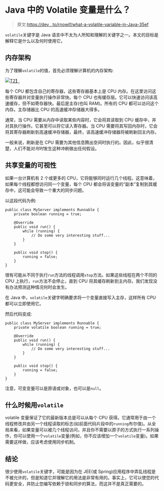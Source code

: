 # Java 中的 Volatile 变量是什么？

> 原文:[https://dev . to/rnowif/what-a-volatile-variable-in-Java-35ef](https://dev.to/rnowif/what-is-a-volatile-variable-in-java-35ef)

`volatile`关键字是 Java 语言中不太为人所知和理解的关键字之一。本文的目标是解释它是什么以及何时使用它。

## 内存架构

为了理解`volatile`的值，首先必须理解计算机的内存架构:

[![](../Images/58b931474902d8924972d7dc254ee6bb.png)T2】](https://res.cloudinary.com/practicaldev/image/fetch/s--LawCJKjx--/c_limit%2Cf_auto%2Cfl_progressive%2Cq_auto%2Cw_880/https://rnowif.github.io/images/memory_architecture.png)

每个 CPU 都包含自己的寄存器，这些寄存器基本上是 CPU 内存。在这里访问这些寄存器并对变量执行操作非常快。每个 CPU 也有缓存层。它可以快速访问该高速缓存，但不如寄存器快。最后是主存(也叫 RAM)。所有的 CPU 都可以访问这个内存。主存储器比 CPU 的高速缓冲存储器大得多。

通常，当 CPU 需要从内存中读取某些内容时，它会将其读取到 CPU 缓存中，并对其执行操作。它甚至可以将它读入寄存器。当 CPU 需要将其写回内存时，它会将其寄存器刷新到高速缓冲存储器，最终，该高速缓冲存储器将被刷新回主内存。

一般来说，刷新是在 CPU 需要为其他信息腾出空间时执行的。因此，似乎很清楚，人们不能对*何时*发生这种冲刷做出任何假设。

## 共享变量的可视性

如果一台计算机有 2 个或更多的 CPU，它将能够同时运行几个线程。这意味着，如果每个线程都想访问同一个变量，每个 CPU 都会将该变量的“副本”复制到其缓存中，这可能会导致一个重大的同步问题。

以这段代码为例:

```
public class MyServer implements Runnable {
    private boolean running = true;

    @Override
    public void run() {
        while (running) {
            // Do some very interesting stuff...
        }
    }

    public void stop() {
        running = false;
    }
} 
```

很有可能从不同于执行`run`方法的线程调用`stop`方法。如果这些线程在两个不同的 CPU 上执行，`run`方法不会停止，直到 CPU 将其缓存刷新到主内存。我们发现没有办法预测这种情况何时会发生。

在 Java 中，`volatile`关键字明确要求将一个变量直接写入主存，这样所有 CPU 都可以立即使用它。

然后代码变成:

```
public class MyServer implements Runnable {
    private volatile boolean running = true;

    @Override
    public void run() {
        while (running) {
            // Do some very interesting stuff...
        }
    }

    public void stop() {
        running = false;
    }
} 
```

注意，可变变量可以是原语或对象，也可以是`null`。

## 什么时候用`volatile`

volatile 变量保证了它的最新版本总是可以从每个 CPU 获得。它通常用于由一个线程修改并由另一个线程读取的标志(如前面代码片段中的`running`布尔值)。从全局来看，如果变量可以被几个线程访问，并且你不需要以原子的方式执行一系列操作，你可以使用一个`volatile`变量(例如，你不应该增加一个`volatile`变量)。如果需要这样做，应该考虑使用同步机制。

## 结论

很少使用`volatile`关键字，可能是因为在 JEE(或 Spring)应用程序中弄乱线程是不被允许的，但是知道它并理解它的用法是非常有用的。事实上，它可以使您的代码更安全，并防止您编写依赖于锁和同步的算法，而这并不是真正需要的。